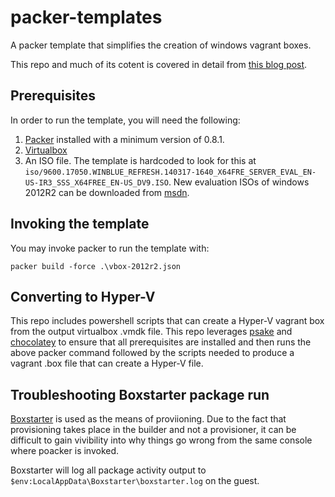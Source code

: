 # packer-templates
A packer template that simplifies the creation of windows vagrant boxes.

This repo and much of its cotent is covered in detail from [this blog post](http://www.hurryupandwait.io/blog/creating-windows-base-images-for-virtualbox-and-hyper-v-using-packer-boxstarter-and-vagrant).

## Prerequisites

In order to run the template, you will need the following:
1. [Packer](https://packer.io/docs/installation.html) installed with a minimum version of 0.8.1.
2. [Virtualbox](https://www.virtualbox.org/wiki/Downloads)
3. An ISO file. The template is hardcoded to look for this at `iso/9600.17050.WINBLUE_REFRESH.140317-1640_X64FRE_SERVER_EVAL_EN-US-IR3_SSS_X64FREE_EN-US_DV9.ISO`. New evaluation ISOs of windows 2012R2 can be downloaded from [msdn](https://msdn.microsoft.com/en-us/evalcenter.aspx).

## Invoking the template
You may invoke packer to run the template with:
```
packer build -force .\vbox-2012r2.json
```

## Converting to Hyper-V
This repo includes powershell scripts that can create a Hyper-V vagrant box from the output virtualbox .vmdk file. This repo leverages [psake](https://github.com/psake/psake) and [chocolatey](https://chocolatey.org) to ensure that all prerequisites are installed and then runs the above packer command followed by the scripts needed to produce a vagrant .box file that can create a Hyper-V file.

## Troubleshooting Boxstarter package run
[Boxstarter](http://boxstarter.org) is used as the means of proviioning. Due to the fact that provisioning takes place in the builder and not a provisioner, it can be difficult to gain vivibility into why things go wrong from the same console where poacker is invoked.

Boxstarter will log all package activity output to `$env:LocalAppData\Boxstarter\boxstarter.log` on the guest.